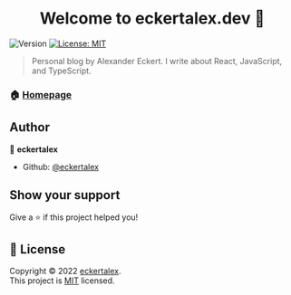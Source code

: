 <h1 align="center">Welcome to eckertalex.dev 👋</h1>
<p>
  <img alt="Version" src="https://img.shields.io/badge/version-5.1.0-blue.svg?cacheSeconds=2592000" />
  <a href="https://github.com/eckertalex/eckertalex.dev/blob/dev/LICENSE" target="_blank">
    <img alt="License: MIT" src="https://img.shields.io/badge/License-MIT-yellow.svg" />
  </a>
</p>

> Personal blog by Alexander Eckert. I write about React, JavaScript, and
> TypeScript.

### 🏠 [Homepage](https://eckertalex.dev)

## Author

👤 **eckertalex**

- Github: [@eckertalex](https://github.com/eckertalex)

## Show your support

Give a ⭐️ if this project helped you!

## 📝 License

Copyright &copy; 2022 [eckertalex](https://github.com/eckertalex).<br /> This
project is [MIT](https://github.com/eckertalex/eckertalex.dev/blob/dev/LICENSE)
licensed.
